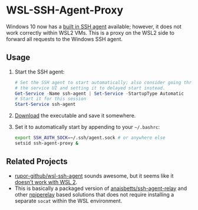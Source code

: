 # WSL-SSH-Agent-Proxy

Windows 10 now has a [built in SSH agent] available; however, it does not work
correctly within WSL2 VMs.  This is a proxy on the WSL2 side to forward all
requests to the Windows SSH agent.

[built in SSH agent]: https://docs.microsoft.com/en-us/windows-server/administration/openssh/openssh_keymanagement

## Usage

1. Start the SSH agent:

    ```powershell
    # Set the SSH agent to start automatically; also consider going through
    # the service UI and setting it to delayed start instead.
    Get-Service -Name ssh-agent | Set-Service -StartupType Automatic
    # Start it for this session
    Start-Service ssh-agent
    ```

2. [Download] the executable and save it somewhere.

    [Download]: https://github.com/mook/wsl-ssh-agent-proxy/releases/latest

3. Set it to automatically start by appending to your `~/.bashrc`:

    ```bash
    export SSH_AUTH_SOCK=~/.ssh/agent.sock # or anywhere else
    setsid ssh-agent-proxy &
    ```

## Related Projects

- [rupor-github/wsl-ssh-agent] sounds awesome, but it seems like it [doesn't
  work with WSL 2].
- This is basically a packaged version of [anaisbetts/ssh-agent-relay] and other
  [npiperelay] based solutions that does not require installing a separate
  `socat` within the WSL environment.

[rupor-github/wsl-ssh-agent]: https://github.com/rupor-github/wsl-ssh-agent
[doesn't work with WSL 2]: https://github.com/microsoft/WSL/issues/5961
[anaisbetts/ssh-agent-relay]: https://github.com/anaisbetts/ssh-agent-relay
[npiperelay]: https://github.com/jstarks/npiperelay
